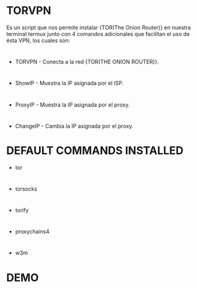 # TORVPN
Es un script que nos permite instalar {TOR(The Onion Router)} en nuestra terminal termux junto con 4 comandos adicionales que facilitan el uso de ésta VPN, los cuales son:
#
* TORVPN - Conecta a la red {TOR(THE ONION ROUTER)}.
#
* ShowIP - Muestra la IP asignada por el ISP.
#
* ProxyIP - Muestra la IP asignada por el proxy.
#
* ChangeIP - Cambia la IP asignada por el proxy.
# DEFAULT COMMANDS INSTALLED
* tor
#
* torsocks
#
* torify
#
* proxychains4
#
* w3m
# DEMO
